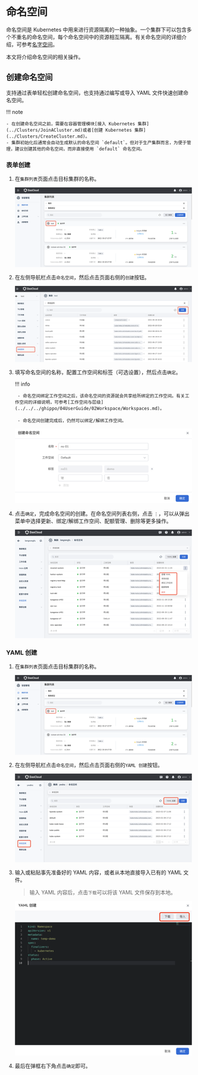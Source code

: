 # 命名空间

命名空间是 Kubernetes 中用来进行资源隔离的一种抽象。一个集群下可以包含多个不重名的命名空间，每个命名空间中的资源相互隔离。有关命名空间的详细介绍，可参考[名字空间](https://kubernetes.io/zh-cn/docs/concepts/overview/working-with-objects/namespaces/)。

本文将介绍命名空间的相关操作。

## 创建命名空间

支持通过表单轻松创建命名空间，也支持通过编写或导入 YAML 文件快速创建命名空间。

!!! note

    - 在创建命名空间之前，需要在容器管理模块[接入 Kubernetes 集群](../Clusters/JoinACluster.md)或者[创建 Kubernetes 集群](../Clusters/CreateCluster.md)。
    - 集群初始化后通常会自动生成默认的命名空间 `default`。但对于生产集群而言，为便于管理，建议创建其他的命名空间，而非直接使用 `default` 命名空间。

### 表单创建

1. 在`集群列表`页面点击目标集群的名称。

    ![集群详情](../../images/crd01.png)

2. 在左侧导航栏点击`命名空间`，然后点击页面右侧的`创建`按钮。

    ![点击创建](../../images/ns01.png)

3. 填写命名空间的名称，配置工作空间和标签（可选设置），然后点击`确定`。

    !!! info

        - 命名空间绑定工作空间之后，该命名空间的资源就会共享给所绑定的工作空间。有关工作空间的详细说明，可参考[工作空间与层级](../../../ghippo/04UserGuide/02Workspace/Workspaces.md)。

        - 命名空间创建完成后，仍然可以绑定/解绑工作空间。

    ![填写表单](../../images/ns02.png)

4. 点击`确定`，完成命名空间的创建。在命名空间列表右侧，点击 `⋮`，可以从弹出菜单中选择更新、绑定/解绑工作空间、配额管理、删除等更多操作。

    ![更多操作](../../images/ns03.png)

### YAML 创建

1. 在`集群列表`页面点击目标集群的名称。

    ![集群详情](../../images/crd01.png)

2. 在左侧导航栏点击`命名空间`，然后点击页面右侧的`YAML 创建`按钮。

    ![点击创建](../../images/ns00.png)

3. 输入或粘贴事先准备好的 YAML 内容，或者从本地直接导入已有的 YAML 文件。

    > 输入 YAML 内容后，点击`下载`可以将该 YAML 文件保存到本地。

    ![点击创建](../../images/ns04.png)

4. 最后在弹框右下角点击`确定`即可。
